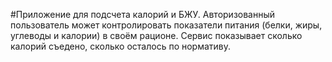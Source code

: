 #Приложение для подсчета калорий и БЖУ.
Авторизованный пользователь может контролировать показатели питания (белки, жиры, углеводы и калории) в своём рационе. Сервис показывает сколько калорий съедено, сколько осталось по нормативу.